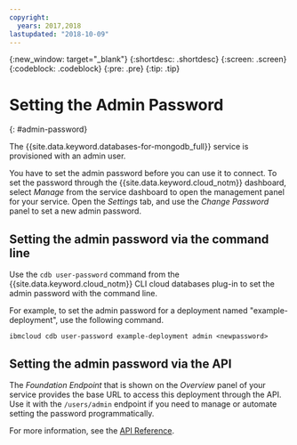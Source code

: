 ```yaml
---
copyright:
  years: 2017,2018
lastupdated: "2018-10-09"
---
```


{:new_window: target="_blank"}
{:shortdesc: .shortdesc}
{:screen: .screen}
{:codeblock: .codeblock}
{:pre: .pre}
{:tip: .tip}

# Setting the Admin Password
{: #admin-password}

The {{site.data.keyword.databases-for-mongodb_full}} service is provisioned with an admin user.

You have to set the admin password before you can use it to connect. To set the password through the {{site.data.keyword.cloud_notm}} dashboard, select _Manage_ from the service dashboard to open the management panel for your service. Open the _Settings_ tab, and use the _Change Password_ panel to set a new admin password.

## Setting the admin password via the command line

Use the `cdb user-password` command from the {{site.data.keyword.cloud_notm}} CLI cloud databases plug-in to set the admin password with the command line.

For example, to set the admin password for a deployment named "example-deployment", use the following command.
```
ibmcloud cdb user-password example-deployment admin <newpassword>
```

## Setting the admin password via the API

The _Foundation Endpoint_ that is shown on the _Overview_ panel of your service provides the base URL to access this deployment through the API. Use it with the `/users/admin` endpoint if you need to manage or automate setting the password programmatically.

For more information, see the [API Reference](https://{DomainName}/apidocs/cloud-databases-api#set-database-level-user-s-password).

